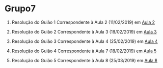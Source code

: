 # Grupo7

1. Resolução do Guião 1 Correspondente à Aula 2 (11/02/2019) em <a href=https://github.com/uminho-miei-engseg-18-19/Grupo7/tree/master/Aula2>Aula 2 </a>


2. Resolução do Guião 2 Correspondente à Aula 3 (18/02/2019) em <a href=https://github.com/uminho-miei-engseg-18-19/Grupo7/tree/master/Aula3>Aula 3 </a>


3. Resolução do Guião 3 Correspondente à Aula 4 (25/02/2019) em <a href=https://github.com/uminho-miei-engseg-18-19/Grupo7/tree/master/Aula4>Aula 4 </a>

4. Resolução do Guião 4 Correspondente à Aula 7 (18/02/2019) em <a href=https://github.com/uminho-miei-engseg-18-19/Grupo7/tree/master/Aula5>Aula 5 </a>

5. Resolução do Guião 5 Correspondente à Aula 8 (25/03/2019) em <a href=https://github.com/uminho-miei-engseg-18-19/Grupo7/tree/master/Aula8>Aula 8 </a>
